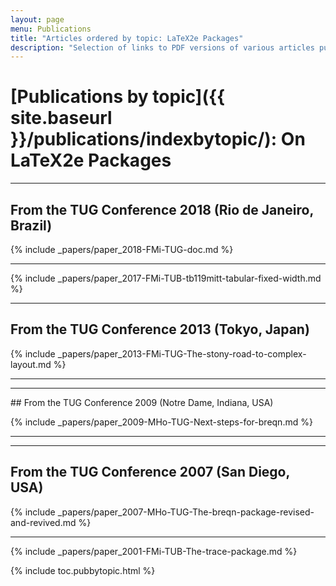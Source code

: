 ```yaml
---
layout: page
menu: Publications
title: "Articles ordered by topic: LaTeX2e Packages"
description: "Selection of links to PDF versions of various articles published by the LaTeX3 project and links to videos of their conference presentations ordered by major topics."
---
```


# [Publications by topic]({{ site.baseurl }}/publications/indexbytopic/): On LaTeX2e Packages


<hr class="conference-start">

## From the TUG Conference 2018 (Rio de Janeiro, Brazil)
{% include _papers/paper_2018-FMi-TUG-doc.md %}

<hr class="conference-end">



{% include _papers/paper_2017-FMi-TUB-tb119mitt-tabular-fixed-width.md %}



<hr class="conference-start">

## From the TUG Conference 2013  (Tokyo, Japan)

{% include _papers/paper_2013-FMi-TUG-The-stony-road-to-complex-layout.md %}

<hr class="conference-end">



<hr class="conference-start">
## From the TUG Conference 2009  (Notre Dame, Indiana, USA)

{% include _papers/paper_2009-MHo-TUG-Next-steps-for-breqn.md %}

<hr class="conference-end">



<hr class="conference-start">

## From the TUG Conference 2007  (San Diego, USA)

{% include _papers/paper_2007-MHo-TUG-The-breqn-package-revised-and-revived.md %}

<hr class="conference-end">


{% include _papers/paper_2001-FMi-TUB-The-trace-package.md %}

<div class="row">{% include toc.pubbytopic.html %}</div>
<div id="div_vgwpixel"></div>
